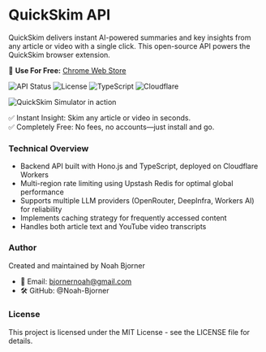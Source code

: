 # QuickSkim API

QuickSkim delivers instant AI-powered summaries and key insights from any article or video with a single click. This open-source API powers the QuickSkim browser extension.

📌 **Use For Free:** [Chrome Web Store](https://xxx)

![API Status](https://img.shields.io/badge/API-Live-brightgreen)
![License](https://img.shields.io/badge/License-MIT-yellow)
![TypeScript](https://img.shields.io/badge/TypeScript-3178C6?logo=typescript&logoColor=white)
![Cloudflare](https://img.shields.io/badge/Cloudflare-FF7300?logo=cloudflare&logoColor=white)

![QuickSkim Simulator in action](https://media1.giphy.com/media/v1.Y2lkPTc5MGI3NjExenJ1NjdqbzVzM25oczM2OW11enVpNHRndjZrbnFraTNtbWd3cDFzeiZlcD12MV9pbnRlcm5hbF9naWZfYnlfaWQmY3Q9Zw/cOILlKqLpYFZ8LP6hy/giphy.gif)

✅ Instant Insight: Skim any article or video in seconds.<br>
✅ Completely Free: No fees, no accounts—just install and go.

### Technical Overview
* Backend API built with Hono.js and TypeScript, deployed on Cloudflare Workers
* Multi-region rate limiting using Upstash Redis for optimal global performance
* Supports multiple LLM providers (OpenRouter, DeepInfra, Workers AI) for reliability
* Implements caching strategy for frequently accessed content
* Handles both article text and YouTube video transcripts

### Author

Created and maintained by Noah Bjorner
- 📧 Email: bjornernoah@gmail.com
- 🛠 GitHub: @Noah-Bjorner

### License

This project is licensed under the MIT License - see the LICENSE file for details.